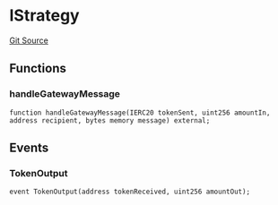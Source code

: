 # IStrategy
[Git Source](https://github.com/bob-collective/bob/blob/master/src/gateway/IStrategy.sol)


## Functions
### handleGatewayMessage


```solidity
function handleGatewayMessage(IERC20 tokenSent, uint256 amountIn, address recipient, bytes memory message) external;
```

## Events
### TokenOutput

```solidity
event TokenOutput(address tokenReceived, uint256 amountOut);
```

